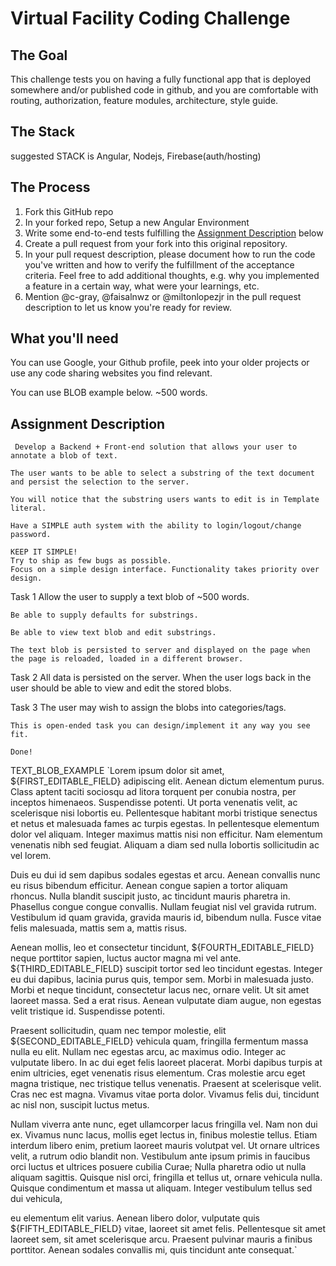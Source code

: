 # Virtual Facility Coding Challenge

## The Goal

This challenge tests you on having a fully functional app that is deployed somewhere and/or published code in github, and you are comfortable with routing, authorization, feature modules, architecture, style guide.

## The Stack
suggested STACK is Angular, Nodejs, Firebase(auth/hosting)

## The Process

1. Fork this GitHub repo
1. In your forked repo, Setup a new Angular Environment
1. Write some end-to-end tests fulfilling the [Assignment Description](#assignment-description) below
1. Create a pull request from your fork into this original repository.
1. In your pull request description, please document how to run the code you've written and how to verify the fulfillment of the acceptance criteria. Feel free to add additional thoughts, e.g. why you implemented a feature in a certain way, what were your learnings, etc.
1. Mention @c-gray, @faisalnwz or @miltonlopezjr in the pull request description to let us know you're ready for review.


## What you'll need
You can use Google, your Github profile, peek into your older projects or use any code sharing websites you find relevant.

You can use BLOB example below. ~500 words.


## Assignment Description
     Develop a Backend + Front-end solution that allows your user to annotate a blob of text.  
     
    The user wants to be able to select a substring of the text document and persist the selection to the server.
    
    You will notice that the substring users wants to edit is in Template literal.
    
    Have a SIMPLE auth system with the ability to login/logout/change password.

    KEEP IT SIMPLE!
    Try to ship as few bugs as possible.
    Focus on a simple design interface. Functionality takes priority over design.

Task 1
    Allow the user to supply a text blob of ~500 words.

    Be able to supply defaults for substrings.

    Be able to view text blob and edit substrings.

    The text blob is persisted to server and displayed on the page when the page is reloaded, loaded in a different browser.

 Task 2
    All data is persisted on the server. When the user logs back in the user should be able to view and edit the stored blobs.

Task 3
    The user may wish to assign the blobs into categories/tags.

    This is open-ended task you can design/implement it any way you see fit.
    
    Done!


TEXT_BLOB_EXAMPLE
`Lorem ipsum dolor sit amet, ${FIRST_EDITABLE_FIELD} adipiscing elit. Aenean dictum elementum purus. Class aptent taciti sociosqu ad litora torquent per conubia nostra, per inceptos himenaeos. Suspendisse potenti. Ut porta venenatis velit, ac scelerisque nisi lobortis eu. Pellentesque habitant morbi tristique senectus et netus et malesuada fames ac turpis egestas. In pellentesque elementum dolor vel aliquam. Integer maximus mattis nisi non efficitur. Nam elementum venenatis nibh sed feugiat. Aliquam a diam sed nulla lobortis sollicitudin ac vel lorem.

Duis eu dui id sem dapibus sodales egestas et arcu. Aenean convallis nunc eu risus bibendum efficitur. Aenean congue sapien a tortor aliquam rhoncus. Nulla blandit suscipit justo, ac tincidunt mauris pharetra in. Phasellus congue congue convallis. Nullam feugiat nisl vel gravida rutrum. Vestibulum id quam gravida, gravida mauris id, bibendum nulla. Fusce vitae felis malesuada, mattis sem a, mattis risus.

Aenean mollis, leo et consectetur tincidunt, ${FOURTH_EDITABLE_FIELD} neque porttitor sapien, luctus auctor magna mi vel ante. ${THIRD_EDITABLE_FIELD} suscipit tortor sed leo tincidunt egestas. Integer eu dui dapibus, lacinia purus quis, tempor sem. Morbi in malesuada justo. Morbi et neque tincidunt, consectetur lacus nec, ornare velit. Ut sit amet laoreet massa. Sed a erat risus. Aenean vulputate diam augue, non egestas velit tristique id. Suspendisse potenti.

Praesent sollicitudin, quam nec tempor molestie, elit ${SECOND_EDITABLE_FIELD} vehicula quam, fringilla fermentum massa nulla eu elit. Nullam nec egestas arcu, ac maximus odio. Integer ac vulputate libero. In ac dui eget felis laoreet placerat. Morbi dapibus turpis at enim ultricies, eget venenatis risus elementum. Cras molestie arcu eget magna tristique, nec tristique tellus venenatis. Praesent at scelerisque velit. Cras nec est magna. Vivamus vitae porta dolor. Vivamus felis dui, tincidunt ac nisl non, suscipit luctus metus.

Nullam viverra ante nunc, eget ullamcorper lacus fringilla vel. Nam non dui ex. Vivamus nunc lacus, mollis eget lectus in, finibus molestie tellus. Etiam interdum libero enim, pretium laoreet mauris volutpat vel. Ut ornare ultrices velit, a rutrum odio blandit non. Vestibulum ante ipsum primis in faucibus orci luctus et ultrices posuere cubilia Curae; Nulla pharetra odio ut nulla aliquam sagittis. Quisque nisl orci, fringilla et tellus ut, ornare vehicula nulla. Quisque condimentum et massa ut aliquam. Integer vestibulum tellus sed dui vehicula, 

eu elementum elit varius. Aenean libero dolor, vulputate quis ${FIFTH_EDITABLE_FIELD} vitae, laoreet sit amet felis. Pellentesque sit amet laoreet sem, sit amet scelerisque arcu. Praesent pulvinar mauris a finibus porttitor. Aenean sodales convallis mi, quis tincidunt ante consequat.`
